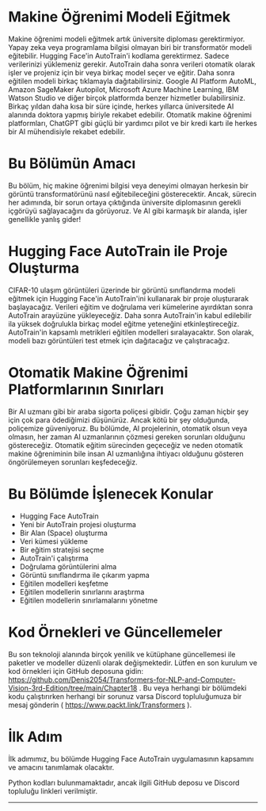 # Makine Öğrenimi Modeli Eğitmek
Makine öğrenimi modeli eğitmek artık üniversite diploması gerektirmiyor. Yapay zeka veya programlama bilgisi olmayan biri bir transformatör modeli eğitebilir. Hugging Face'in AutoTrain'i kodlama gerektirmez. Sadece verilerinizi yüklemeniz gerekir. AutoTrain daha sonra verileri otomatik olarak işler ve projeniz için bir veya birkaç model seçer ve eğitir. Daha sonra eğitilen modeli birkaç tıklamayla dağıtabilirsiniz. Google AI Platform AutoML, Amazon SageMaker Autopilot, Microsoft Azure Machine Learning, IBM Watson Studio ve diğer birçok platformda benzer hizmetler bulabilirsiniz. Birkaç yıldan daha kısa bir süre içinde, herkes yıllarca üniversitede AI alanında doktora yapmış biriyle rekabet edebilir. Otomatik makine öğrenimi platformları, ChatGPT gibi güçlü bir yardımcı pilot ve bir kredi kartı ile herkes bir AI mühendisiyle rekabet edebilir.

# Bu Bölümün Amacı
Bu bölüm, hiç makine öğrenimi bilgisi veya deneyimi olmayan herkesin bir görüntü transformatörünü nasıl eğitebileceğini gösterecektir. Ancak, sürecin her adımında, bir sorun ortaya çıktığında üniversite diplomasının gerekli içgörüyü sağlayacağını da görüyoruz. Ve AI gibi karmaşık bir alanda, işler genellikle yanlış gider! 

# Hugging Face AutoTrain ile Proje Oluşturma
CIFAR-10 ulaşım görüntüleri üzerinde bir görüntü sınıflandırma modeli eğitmek için Hugging Face'in AutoTrain'ini kullanarak bir proje oluşturarak başlayacağız. Verileri eğitim ve doğrulama veri kümelerine ayırdıktan sonra AutoTrain arayüzüne yükleyeceğiz. Daha sonra AutoTrain'in kabul edilebilir ila yüksek doğrulukla birkaç model eğitme yeteneğini etkinleştireceğiz. AutoTrain'in kapsamlı metrikleri eğitilen modelleri sıralayacaktır. Son olarak, modeli bazı görüntüleri test etmek için dağıtacağız ve çalıştıracağız.

# Otomatik Makine Öğrenimi Platformlarının Sınırları
Bir AI uzmanı gibi bir araba sigorta poliçesi gibidir. Çoğu zaman hiçbir şey için çok para ödediğimizi düşünürüz. Ancak kötü bir şey olduğunda, poliçemize güveniyoruz. Bu bölümde, AI projelerinin, otomatik olsun veya olmasın, her zaman AI uzmanlarının çözmesi gereken sorunları olduğunu göstereceğiz. Otomatik eğitim sürecinden geçeceğiz ve neden otomatik makine öğreniminin bile insan AI uzmanlığına ihtiyacı olduğunu gösteren öngörülemeyen sorunları keşfedeceğiz.

# Bu Bölümde İşlenecek Konular
* Hugging Face AutoTrain
* Yeni bir AutoTrain projesi oluşturma
* Bir Alan (Space) oluşturma
* Veri kümesi yükleme
* Bir eğitim stratejisi seçme
* AutoTrain'i çalıştırma
* Doğrulama görüntülerini alma
* Görüntü sınıflandırma ile çıkarım yapma
* Eğitilen modelleri keşfetme
* Eğitilen modellerin sınırlarını araştırma
* Eğitilen modellerin sınırlamalarını yönetme

# Kod Örnekleri ve Güncellemeler
Bu son teknoloji alanında birçok yenilik ve kütüphane güncellemesi ile paketler ve modeller düzenli olarak değişmektedir. Lütfen en son kurulum ve kod örnekleri için GitHub deposuna gidin: https://github.com/Denis2054/Transformers-for-NLP-and-Computer-Vision-3rd-Edition/tree/main/Chapter18 . Bu veya herhangi bir bölümdeki kodu çalıştırırken herhangi bir sorunuz varsa Discord topluluğumuza bir mesaj gönderin ( https://www.packt.link/Transformers ).

# İlk Adım
İlk adımımız, bu bölümde Hugging Face AutoTrain uygulamasının kapsamını ve amacını tanımlamak olacaktır.

Python kodları bulunmamaktadır, ancak ilgili GitHub deposu ve Discord topluluğu linkleri verilmiştir.

---

